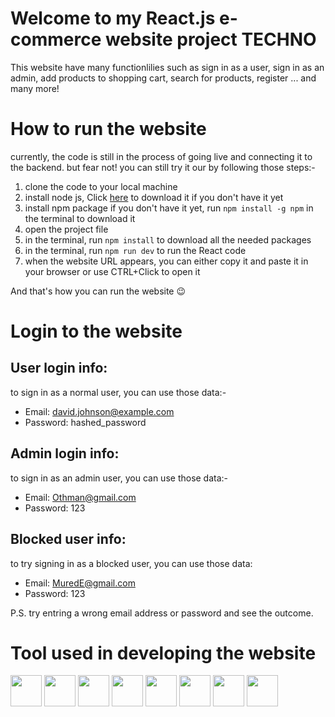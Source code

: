 # Welcome to my React.js e-commerce website project TECHNO
This website have many functionlilies such as sign in as a user, sign in as an admin, add products to shopping cart, search for products, register ... and many more!

# How to run the website
currently, the code is still in the process of going live and connecting it to the backend. but fear not! you can still try it our by following those steps:-
1. clone the code to your local machine
2. install node js, Click [here](https://nodejs.org/en/download) to download it if you don't have it yet
3. install npm package if you don't have it yet, run `npm install -g npm` in the terminal to download it
4. open the project file
5. in the terminal, run `npm install` to download all the needed packages
6. in the terminal, run `npm run dev` to run the React code
7. when the website URL appears, you can either copy it and paste it in your browser or use CTRL+Click to open it

And that's how you can run the website 😉

# Login to the website

## User login info:
to sign in as a normal user, you can use those data:-
- Email: david.johnson@example.com
- Password: hashed_password

## Admin login info:
to sign in as an admin user, you can use those data:-
- Email: Othman@gmail.com
- Password: 123

## Blocked user info:
to try signing in as a blocked user, you can use those data:
- Email: MuredE@gmail.com
- Password: 123

P.S. try entring a wrong email address or password and see the outcome.

# Tool used in developing the website
<p>
<img src='https://user-images.githubusercontent.com/25181517/192158954-f88b5814-d510-4564-b285-dff7d6400dad.png' width=50>
<img src='https://user-images.githubusercontent.com/25181517/183898674-75a4a1b1-f960-4ea9-abcb-637170a00a75.png' width=50>
<img src='https://user-images.githubusercontent.com/25181517/183897015-94a058a6-b86e-4e42-a37f-bf92061753e5.png' width=50>
<img src='https://user-images.githubusercontent.com/25181517/187896150-cc1dcb12-d490-445c-8e4d-1275cd2388d6.png' width=50>
<img src='https://github.com/marwin1991/profile-technology-icons/assets/62091613/b40892ef-efb8-4b0e-a6b5-d1cfc2f3fc35' width=50>
<img src='https://user-images.githubusercontent.com/25181517/183890598-19a0ac2d-e88a-4005-a8df-1ee36782fde1.png' width=50>
<img src='https://user-images.githubusercontent.com/25181517/183898054-b3d693d4-dafb-4808-a509-bab54cf5de34.png' width=50>
<img src='https://user-images.githubusercontent.com/25181517/121401671-49102800-c959-11eb-9f6f-74d49a5e1774.png' width=50>
</p>

